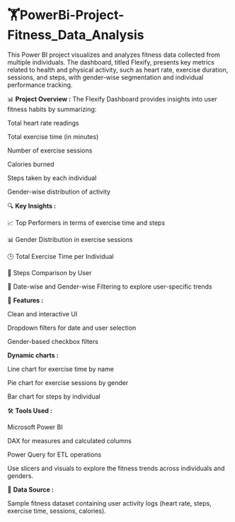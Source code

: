 # 🏋️PowerBi-Project-Fitness_Data_Analysis

This Power BI project visualizes and analyzes fitness data collected from multiple individuals. The dashboard, titled Flexify, presents key metrics related to health and physical activity, such as heart rate, exercise duration, sessions, and steps, with gender-wise segmentation and individual performance tracking.


📊 **Project Overview :**
The Flexify Dashboard provides insights into user fitness habits by summarizing:

Total heart rate readings

Total exercise time (in minutes)

Number of exercise sessions

Calories burned

Steps taken by each individual

Gender-wise distribution of activity

🔍 **Key Insights :**

📈 Top Performers in terms of exercise time and steps

📊 Gender Distribution in exercise sessions

🕒 Total Exercise Time per Individual

👣 Steps Comparison by User

📅 Date-wise and Gender-wise Filtering to explore user-specific trends

🧩 **Features :**

Clean and interactive UI

Dropdown filters for date and user selection

Gender-based checkbox filters

**Dynamic charts :**

Line chart for exercise time by name

Pie chart for exercise sessions by gender

Bar chart for steps by individual

🛠 **Tools Used :**

Microsoft Power BI

DAX for measures and calculated columns

Power Query for ETL operations

Use slicers and visuals to explore the fitness trends across individuals and genders.

📌 **Data Source :**

Sample fitness dataset containing user activity logs (heart rate, steps, exercise time, sessions, calories).
